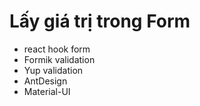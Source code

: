 # Lấy giá trị trong Form

- react hook form
- Formik validation
- Yup validation
- AntDesign
- Material-UI